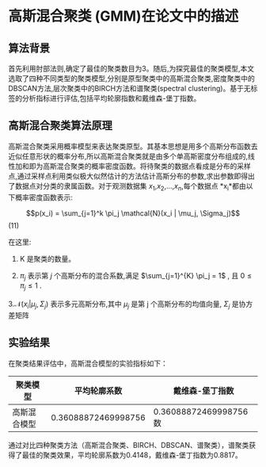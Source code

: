 # 高斯混合聚类 (GMM)在论文中的描述

## 算法背景

首先利用肘部法则,确定了最佳的聚类数目为3。随后,为探究最佳的聚类模型,本文选取了四种不同类型的聚类模型,分别是原型聚类中的高斯混合聚类,密度聚类中的DBSCAN方法,层次聚类中的BIRCH方法和谱聚类(spectral clustering)。基于无标签的分析指标进行评估,包括平均轮廓指数和戴维森-堡丁指数。

## 高斯混合聚类算法原理

高斯混合聚类采用概率模型来表达聚类原型。其基本思想是用多个高斯分布函数去近似任意形状的概率分布,所以高斯混合聚类就是由多个单高斯密度分布组成的,线性加和即为高斯混合聚类的概率密度函数。将待聚类的数据点看成是分布的采样点,通过采样点利用类似极大似然估计的方法估计高斯分布的参数,求出参数即得出了数据点对分类的隶属函数。对于观测数据集 *x*<sub>1</sub>,*x*<sub>2</sub>,...,*x<sub>n</sub>*,每个数据点 *x<sub>i</sub>*都由以下概率密度函数表示:

$$p(x_i) = \sum_{j=1}^k \pi_j \mathcal{N}(x_i | \mu_j, \Sigma_j)$$
(11)

在这里:

1. K 是聚类的数量。

2.  $\pi_j$  表示第 *j* 个高斯分布的混合系数,满足  $\sum_{j=1}^{K} \pi_j = 1$ , 且  $0 \le \pi_j \le 1$ .

3.$\mathcal{N}(x_i|\mu_j,\Sigma_j)$  表示多元高斯分布,其中  $\mu_j$  是第 j 个高斯分布的均值向量, $\Sigma_j$  是协方差矩阵

## 实验结果

在聚类结果评估中，高斯混合模型的实验指标如下：

| 聚类模型   | 平均轮廓系数              | 戴维森-堡丁指数              |
|--------|---------------------|-----------------------|
| 高斯混合模型 | 0.36088872469998756 | 0.36088872469998756 数 |

通过对比四种聚类方法（高斯混合聚类、BIRCH、DBSCAN、谱聚类），谱聚类获得了最佳的聚类效果，平均轮廓系数为0.4148，戴维森-堡丁指数为0.8817。 
